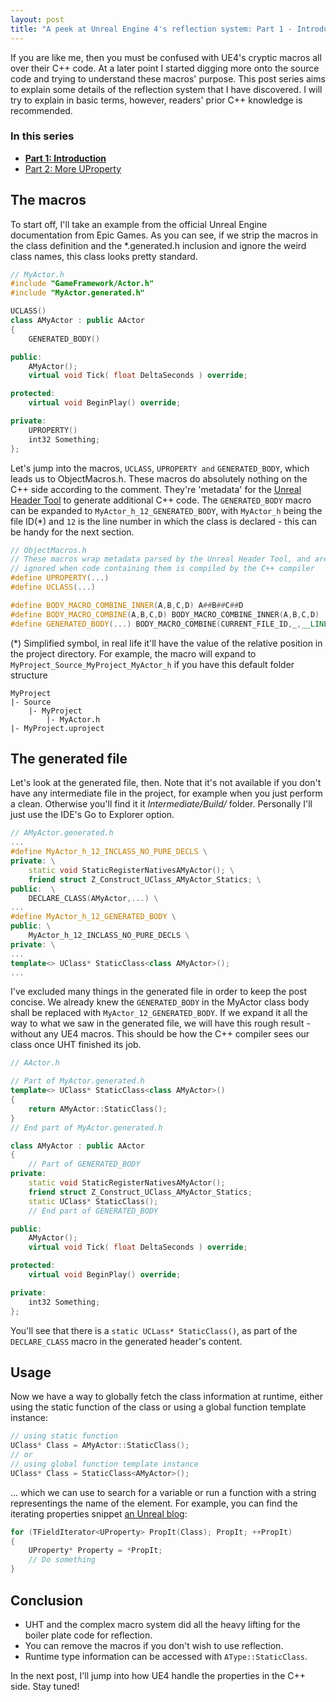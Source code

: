 ```yaml
---
layout: post
title: "A peek at Unreal Engine 4's reflection system: Part 1 - Introduction"
---
```


If you are like me, then you must be confused with UE4's cryptic macros all over their C++ code. At a later point I started digging more onto the source code and trying to understand these macros' purpose. This post series aims to explain some details of the reflection system that I have discovered. I will try to explain in basic terms, however, readers' prior C++ knowledge is recommended.

### In this series
- **[Part 1: Introduction](https://tongtunggiang.com/2021/ue-reflection1/)**
- [Part 2: More UProperty](https://tongtunggiang.com/2021/ue-reflection2/)

## The macros

To start off, I'll take an example from the official Unreal Engine documentation from Epic Games. As you can see, if we strip the macros in the class definition and the *.generated.h inclusion and ignore the weird class names, this class looks pretty standard. 

```cpp
// MyActor.h
#include "GameFramework/Actor.h"
#include "MyActor.generated.h"

UCLASS()
class AMyActor : public AActor
{
    GENERATED_BODY()

public:
    AMyActor();
    virtual void Tick( float DeltaSeconds ) override;

protected:
    virtual void BeginPlay() override;

private:
    UPROPERTY()
    int32 Something;
};
```

Let's jump into the macros, `UCLASS`, `UPROPERTY and` `GENERATED_BODY`, which leads us to ObjectMacros.h. These macros do absolutely nothing on the C++ side according to the comment. They're 'metadata' for the [Unreal Header Tool](https://docs.unrealengine.com/en-US/ProductionPipelines/BuildTools/UnrealHeaderTool/index.html) to generate additional C++ code. The `GENERATED_BODY` macro can be expanded to `MyActor_h_12_GENERATED_BODY`, with `MyActor_h` being the file ID(*) and `12` is the line number in which the class is declared - this can be handy for the next section.

```cpp
// ObjectMacros.h
// These macros wrap metadata parsed by the Unreal Header Tool, and are otherwise
// ignored when code containing them is compiled by the C++ compiler
#define UPROPERTY(...)
#define UCLASS(...)

#define BODY_MACRO_COMBINE_INNER(A,B,C,D) A##B##C##D
#define BODY_MACRO_COMBINE(A,B,C,D) BODY_MACRO_COMBINE_INNER(A,B,C,D)
#define GENERATED_BODY(...) BODY_MACRO_COMBINE(CURRENT_FILE_ID,_,__LINE__,_GENERATED_BODY);
```


(*) Simplified symbol, in real life it'll have the value of the relative position in the project directory. For example, the macro will expand to `MyProject_Source_MyProject_MyActor_h` if you have this default folder structure

```
MyProject
|- Source
    |- MyProject
        |- MyActor.h
|- MyProject.uproject
```

## The generated file
Let's look at the generated file, then. Note that it's not available if you don't have any intermediate file in the project, for example when you just perform a clean. Otherwise you'll find it it *Intermediate/Build/* folder. Personally I'll just use the IDE's Go to Explorer option.

```cpp
// AMyActor.generated.h
...
#define MyActor_h_12_INCLASS_NO_PURE_DECLS \
private: \
	static void StaticRegisterNativesAMyActor(); \
	friend struct Z_Construct_UClass_AMyActor_Statics; \
public:  \
	DECLARE_CLASS(AMyActor,...) \
...
#define MyActor_h_12_GENERATED_BODY \
public: \
	MyActor_h_12_INCLASS_NO_PURE_DECLS \
private: \
...
template<> UClass* StaticClass<class AMyActor>();
...
```

I've excluded many things in the generated file in order to keep the post concise. We already knew the `GENERATED_BODY` in the MyActor class body shall be replaced with `MyActor_12_GENERATED_BODY`. If we expand it all the way to what we saw in the generated file, we will have this rough result - without any UE4 macros. This should be how the C++ compiler sees our class once UHT finished its job.

```cpp
// AActor.h

// Part of MyActor.generated.h
template<> UClass* StaticClass<class AMyActor>()
{
    return AMyActor::StaticClass();
}
// End part of MyActor.generated.h

class AMyActor : public AActor
{
    // Part of GENERATED_BODY
private:
	static void StaticRegisterNativesAMyActor();
	friend struct Z_Construct_UClass_AMyActor_Statics;
    static UClass* StaticClass();
    // End part of GENERATED_BODY

public:
    AMyActor();
    virtual void Tick( float DeltaSeconds ) override;

protected:
    virtual void BeginPlay() override;

private:
    int32 Something;
};
```
You'll see that there is a `static UCLass* StaticClass()`, as part of the `DECLARE_CLASS` macro in the generated header's content.

## Usage

Now we have a way to globally fetch the class information at runtime, either using the static function of the class or using a global function template instance:

```cpp
// using static function
UClass* Class = AMyActor::StaticClass();
// or
// using global function template instance
UClass* Class = StaticClass<AMyActor>();
```

... which we can use to search for a variable or run a function with a string representings the name of the element. For example, you can find the iterating properties snippet [an Unreal blog](https://www.unrealengine.com/en-US/blog/unreal-property-system-reflection):

```cpp
for (TFieldIterator<UProperty> PropIt(Class); PropIt; ++PropIt)
{
    UProperty* Property = *PropIt;
    // Do something
}
```

## Conclusion
- UHT and the complex macro system did all the heavy lifting for the boiler plate code for reflection.
- You can remove the macros if you don't wish to use reflection.
- Runtime type information can be accessed with `AType::StaticClass`.

In the next post, I'll jump into how UE4 handle the properties in the C++ side. Stay tuned!
